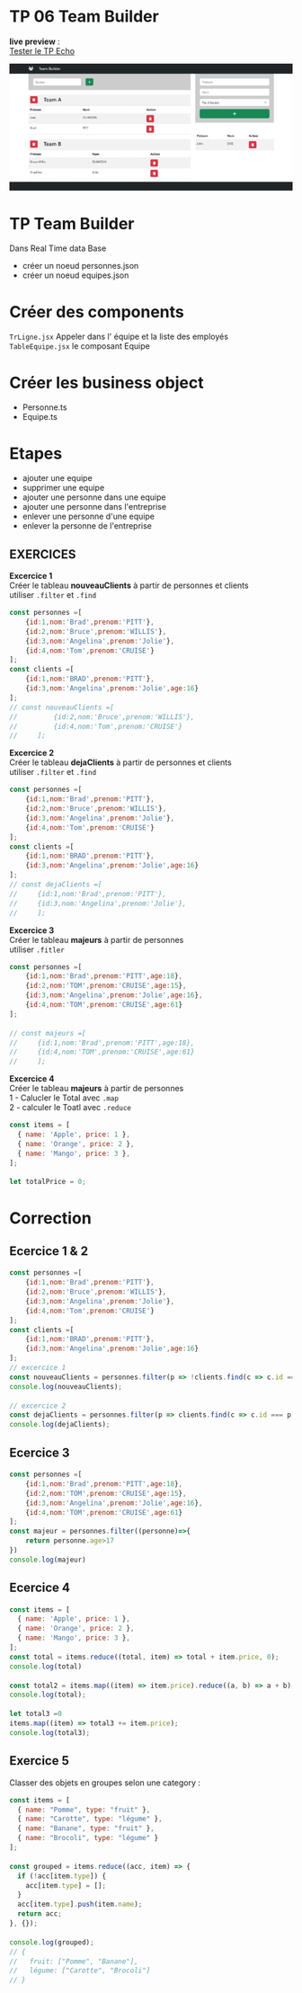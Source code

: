# TP 06 Team Builder
**live preview** :  
[Tester le TP Echo](https://www.sevenvalley.fr/tp-javascript/tpe) 

![alt text](tpe.webp)

# TP Team Builder
Dans Real Time data Base
- créer un noeud personnes.json
- créer un noeud equipes.json

# Créer des components
<code>TrLigne.jsx</code> Appeler dans l' équipe et la liste des employés  
<code>TableEquipe.jsx</code> le composant Equipe    

# Créer les business object
- Personne.ts
- Equipe.ts

# Etapes
- ajouter une equipe
- supprimer une equipe  
- ajouter une personne dans une equipe
- ajouter une personne dans l'entreprise
- enlever une personne d'une equipe
- enlever la personne de l'entreprise


## EXERCICES
**Excercice 1**  
Créer le tableau  **nouveauClients** à partir de personnes et clients  
utiliser <code>.filter</code> et <code>.find</code>
```js
const personnes =[
    {id:1,nom:'Brad',prenom:'PITT'},
    {id:2,nom:'Bruce',prenom:'WILLIS'},
    {id:3,nom:'Angelina',prenom:'Jolie'},
    {id:4,nom:'Tom',prenom:'CRUISE'}
];
const clients =[
    {id:1,nom:'BRAD',prenom:'PITT'},
    {id:3,nom:'Angelina',prenom:'Jolie',age:16}
];
// const nouveauClients =[
//         {id:2,nom:'Bruce',prenom:'WILLIS'},
//         {id:4,nom:'Tom',prenom:'CRUISE'}
//     ];
```
**Excercice 2**  
Créer le tableau  **dejaClients** à partir de personnes et clients  
utiliser <code>.filter</code> et <code>.find</code>
```js
const personnes =[
    {id:1,nom:'Brad',prenom:'PITT'},
    {id:2,nom:'Bruce',prenom:'WILLIS'},
    {id:3,nom:'Angelina',prenom:'Jolie'},
    {id:4,nom:'Tom',prenom:'CRUISE'}
];
const clients =[
    {id:1,nom:'BRAD',prenom:'PITT'},
    {id:3,nom:'Angelina',prenom:'Jolie',age:16}
];
// const dejaClients =[
//     {id:1,nom:'Brad',prenom:'PITT'},
//     {id:3,nom:'Angelina',prenom:'Jolie'},
//     ];
```

**Excercice 3**   
Créer le tableau  **majeurs** à partir de personnes  
utiliser <code>.fitler</code>
```js
const personnes =[
    {id:1,nom:'Brad',prenom:'PITT',age:18},
    {id:2,nom:'TOM',prenom:'CRUISE',age:15},
    {id:3,nom:'Angelina',prenom:'Jolie',age:16},
    {id:4,nom:'TOM',prenom:'CRUISE',age:61}
];
   
// const majeurs =[
//     {id:1,nom:'Brad',prenom:'PITT',age:18},
//     {id:4,nom:'TOM',prenom:'CRUISE',age:61}
//     ];
```


**Excercice 4**  
Créer le tableau  **majeurs** à partir de personnes  
1 - Calucler le Total avec <code>.map</code>  
2 - calculer le Toatl avec <code>.reduce</code>
```js
const items = [
  { name: 'Apple', price: 1 },
  { name: 'Orange', price: 2 },
  { name: 'Mango', price: 3 },
];

let totalPrice = 0;

```

# Correction

## Ecercice 1 & 2
```js
const personnes =[
    {id:1,nom:'Brad',prenom:'PITT'},
    {id:2,nom:'Bruce',prenom:'WILLIS'},
    {id:3,nom:'Angelina',prenom:'Jolie'},
    {id:4,nom:'Tom',prenom:'CRUISE'}
];
const clients =[
    {id:1,nom:'BRAD',prenom:'PITT'},
    {id:3,nom:'Angelina',prenom:'Jolie',age:16}
];
// excercice 1
const nouveauClients = personnes.filter(p => !clients.find(c => c.id === p.id));
console.log(nouveauClients);

// excercice 2
const dejaClients = personnes.filter(p => clients.find(c => c.id === p.id));
console.log(dejaClients);
```

## Ecercice 3
```js
const personnes =[
    {id:1,nom:'Brad',prenom:'PITT',age:18},
    {id:2,nom:'TOM',prenom:'CRUISE',age:15},
    {id:3,nom:'Angelina',prenom:'Jolie',age:16},
    {id:4,nom:'TOM',prenom:'CRUISE',age:61}
];
const majeur = personnes.filter((personne)=>{
    return personne.age>17
})
console.log(majeur)
```

## Ecercice 4
```js
const items = [
  { name: 'Apple', price: 1 },
  { name: 'Orange', price: 2 },
  { name: 'Mango', price: 3 },
];
const total = items.reduce((total, item) => total + item.price, 0);
console.log(total)

const total2 = items.map((item) => item.price).reduce((a, b) => a + b);
console.log(total);

let total3 =0
items.map((item) => total3 += item.price); 
console.log(total3);
```

## Exercice 5 
Classer des objets en groupes selon une category :
```js
const items = [
  { name: "Pomme", type: "fruit" },
  { name: "Carotte", type: "légume" },
  { name: "Banane", type: "fruit" },
  { name: "Brocoli", type: "légume" }
];

const grouped = items.reduce((acc, item) => {
  if (!acc[item.type]) {
    acc[item.type] = [];
  }
  acc[item.type].push(item.name);
  return acc;
}, {});

console.log(grouped);
// {
//   fruit: ["Pomme", "Banane"],
//   légume: ["Carotte", "Brocoli"]
// }
```